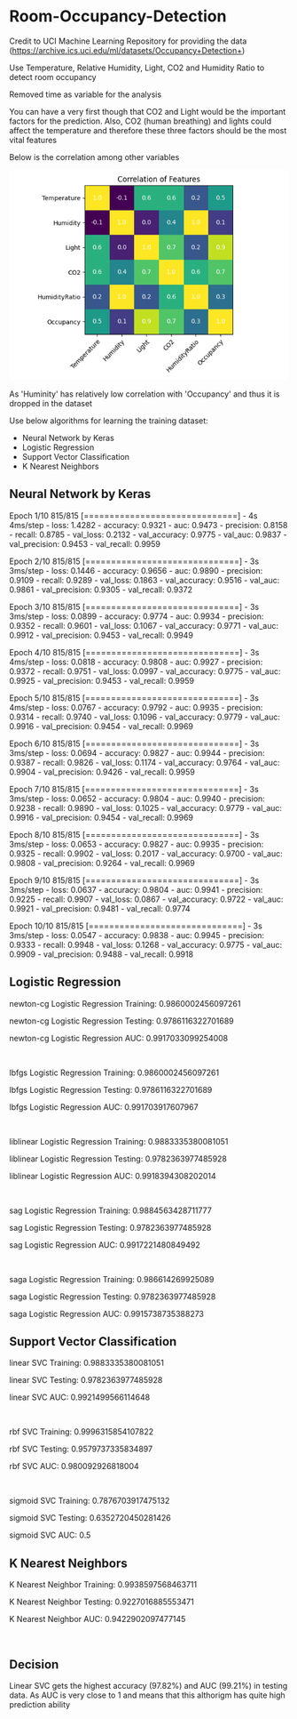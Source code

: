 # Room-Occupancy-Detection

Credit to UCI Machine Learning Repository for providing the data (https://archive.ics.uci.edu/ml/datasets/Occupancy+Detection+)

Use Temperature, Relative Humidity, Light, CO2 and Humidity Ratio to detect room occupancy

Removed time as variable for the analysis

You can have a very first though that CO2 and Light would be the important factors for the prediction. Also, CO2 (human breathing) and lights could affect the temperature and therefore these three factors should be the most vital features

Below is the correlation among other variables

![Image of companies distribution](https://github.com/ccw0530/Room-Occupancy-Detection/blob/main/Correlation.png)

As 'Huminity' has relatively low correlation with 'Occupancy' and thus it is dropped in the dataset

Use below algorithms for learning the training dataset:
- Neural Network by Keras
- Logistic Regression
- Support Vector Classification
- K Nearest Neighbors

## Neural Network by Keras
Epoch 1/10
815/815 [==============================] - 4s 4ms/step - loss: 1.4282 - accuracy: 0.9321 - auc: 0.9473 - precision: 0.8158 - recall: 0.8785 - val_loss: 0.2132 - val_accuracy: 0.9775 - val_auc: 0.9837 - val_precision: 0.9453 - val_recall: 0.9959

Epoch 2/10
815/815 [==============================] - 3s 3ms/step - loss: 0.1446 - accuracy: 0.9656 - auc: 0.9890 - precision: 0.9109 - recall: 0.9289 - val_loss: 0.1863 - val_accuracy: 0.9516 - val_auc: 0.9861 - val_precision: 0.9305 - val_recall: 0.9372

Epoch 3/10
815/815 [==============================] - 3s 3ms/step - loss: 0.0899 - accuracy: 0.9774 - auc: 0.9934 - precision: 0.9352 - recall: 0.9601 - val_loss: 0.1067 - val_accuracy: 0.9771 - val_auc: 0.9912 - val_precision: 0.9453 - val_recall: 0.9949

Epoch 4/10
815/815 [==============================] - 3s 4ms/step - loss: 0.0818 - accuracy: 0.9808 - auc: 0.9927 - precision: 0.9372 - recall: 0.9751 - val_loss: 0.0997 - val_accuracy: 0.9775 - val_auc: 0.9925 - val_precision: 0.9453 - val_recall: 0.9959

Epoch 5/10
815/815 [==============================] - 3s 4ms/step - loss: 0.0767 - accuracy: 0.9792 - auc: 0.9935 - precision: 0.9314 - recall: 0.9740 - val_loss: 0.1096 - val_accuracy: 0.9779 - val_auc: 0.9916 - val_precision: 0.9454 - val_recall: 0.9969

Epoch 6/10
815/815 [==============================] - 3s 3ms/step - loss: 0.0694 - accuracy: 0.9827 - auc: 0.9944 - precision: 0.9387 - recall: 0.9826 - val_loss: 0.1174 - val_accuracy: 0.9764 - val_auc: 0.9904 - val_precision: 0.9426 - val_recall: 0.9959

Epoch 7/10
815/815 [==============================] - 3s 3ms/step - loss: 0.0652 - accuracy: 0.9804 - auc: 0.9940 - precision: 0.9238 - recall: 0.9890 - val_loss: 0.1025 - val_accuracy: 0.9779 - val_auc: 0.9916 - val_precision: 0.9454 - val_recall: 0.9969

Epoch 8/10
815/815 [==============================] - 3s 3ms/step - loss: 0.0653 - accuracy: 0.9827 - auc: 0.9935 - precision: 0.9325 - recall: 0.9902 - val_loss: 0.2017 - val_accuracy: 0.9700 - val_auc: 0.9808 - val_precision: 0.9264 - val_recall: 0.9969

Epoch 9/10
815/815 [==============================] - 3s 3ms/step - loss: 0.0637 - accuracy: 0.9804 - auc: 0.9941 - precision: 0.9225 - recall: 0.9907 - val_loss: 0.0867 - val_accuracy: 0.9722 - val_auc: 0.9921 - val_precision: 0.9481 - val_recall: 0.9774

Epoch 10/10
815/815 [==============================] - 3s 3ms/step - loss: 0.0547 - accuracy: 0.9838 - auc: 0.9945 - precision: 0.9333 - recall: 0.9948 - val_loss: 0.1268 - val_accuracy: 0.9775 - val_auc: 0.9909 - val_precision: 0.9488 - val_recall: 0.9918

## Logistic Regression
newton-cg Logistic Regression Training:  0.9860002456097261

newton-cg Logistic Regression Testing:  0.9786116322701689

newton-cg Logistic Regression AUC:  0.9917033099254008 

&nbsp;

lbfgs Logistic Regression Training:  0.9860002456097261

lbfgs Logistic Regression Testing:  0.9786116322701689

lbfgs Logistic Regression AUC:  0.991703917607967

&nbsp;

liblinear Logistic Regression Training:  0.9883335380081051

liblinear Logistic Regression Testing:  0.9782363977485928

liblinear Logistic Regression AUC:  0.9918394308202014

&nbsp;

sag Logistic Regression Training:  0.9884563428711777

sag Logistic Regression Testing:  0.9782363977485928

sag Logistic Regression AUC:  0.9917221480849492

&nbsp;

saga Logistic Regression Training:  0.986614269925089

saga Logistic Regression Testing:  0.9782363977485928

saga Logistic Regression AUC:  0.9915738735388273 

## Support Vector Classification
linear SVC Training:  0.9883335380081051

linear SVC Testing:  0.9782363977485928

linear SVC AUC:  0.9921499566114648

&nbsp;

rbf SVC Training:  0.9996315854107822

rbf SVC Testing:  0.9579737335834897

rbf SVC AUC:  0.980092926818004

&nbsp;

sigmoid SVC Training:  0.7876703917475132

sigmoid SVC Testing:  0.6352720450281426

sigmoid SVC AUC:  0.5 

## K Nearest Neighbors
K Nearest Neighbor Training:  0.9938597568463711

K Nearest Neighbor Testing:  0.9227016885553471

K Nearest Neighbor AUC:  0.9422902097477145 

&nbsp;

## Decision
Linear SVC gets the highest accuracy (97.82%) and AUC (99.21%) in testing data. As AUC is very close to 1 and means that this althorigm has quite high prediction ability
